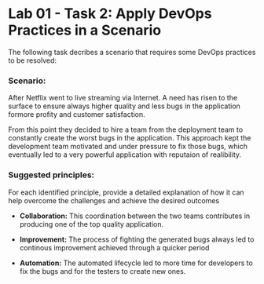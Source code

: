 # Lab 01 - Task 2: Apply DevOps Practices in a Scenario

The following task decribes a scenario that requires some DevOps practices to be resolved:
### Scenario:
After Netflix went to live streaming via Internet. A need has risen to the surface to ensure always higher quality and less bugs in the application formore profity and customer satisfaction. 

From this point they decided to hire a team from the deployment team to constantly create the worst bugs in the application. This approach kept the development team motivated and under pressure to fix those bugs, which eventually led to a very powerful application with reputaion of realibility.

###  Suggested principles:


For each identified principle, provide a detailed explanation of how it can help overcome the challenges and achieve the desired outcomes
- **Collaboration:**  This coordination between the two teams contributes in producing one of the top quality application. 

- **Improvement:** The process of fighting the generated bugs always led to continous improvement achieved through a quicker period

- **Automation:** The automated lifecycle led to more time for developers to fix the bugs and for the testers to create new ones.